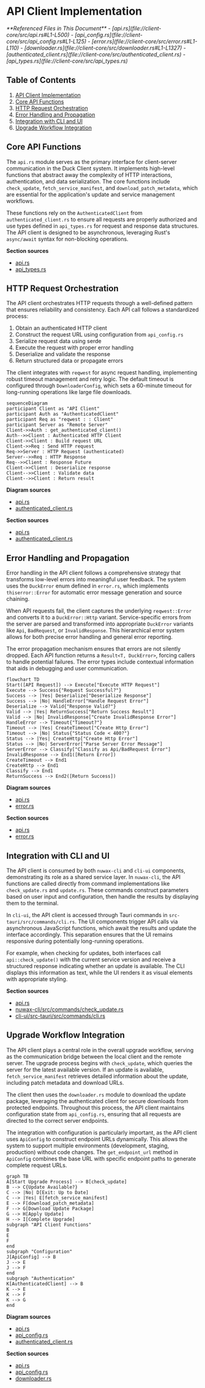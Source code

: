 # API Client Implementation

<cite>
**Referenced Files in This Document**   
- [api.rs](file://client-core/src/api.rs#L1-L500)
- [api_config.rs](file://client-core/src/api_config.rs#L1-L125)
- [error.rs](file://client-core/src/error.rs#L1-L110)
- [downloader.rs](file://client-core/src/downloader.rs#L1-L1327)
- [authenticated_client.rs](file://client-core/src/authenticated_client.rs)
- [api_types.rs](file://client-core/src/api_types.rs)
</cite>

## Table of Contents
1. [API Client Implementation](#api-client-implementation)
2. [Core API Functions](#core-api-functions)
3. [HTTP Request Orchestration](#http-request-orchestration)
4. [Error Handling and Propagation](#error-handling-and-propagation)
5. [Integration with CLI and UI](#integration-with-cli-and-ui)
6. [Upgrade Workflow Integration](#upgrade-workflow-integration)

## Core API Functions

The `api.rs` module serves as the primary interface for client-server communication in the Duck Client system. It implements high-level functions that abstract away the complexity of HTTP interactions, authentication, and data serialization. The core functions include `check_update`, `fetch_service_manifest`, and `download_patch_metadata`, which are essential for the application's update and service management workflows.

These functions rely on the `AuthenticatedClient` from `authenticated_client.rs` to ensure all requests are properly authorized and use types defined in `api_types.rs` for request and response data structures. The API client is designed to be asynchronous, leveraging Rust's `async/await` syntax for non-blocking operations.

**Section sources**
- [api.rs](file://client-core/src/api.rs#L1-L500)
- [api_types.rs](file://client-core/src/api_types.rs#L1-L200)

## HTTP Request Orchestration

The API client orchestrates HTTP requests through a well-defined pattern that ensures reliability and consistency. Each API call follows a standardized process:

1. Obtain an authenticated HTTP client
2. Construct the request URL using configuration from `api_config.rs`
3. Serialize request data using serde
4. Execute the request with proper error handling
5. Deserialize and validate the response
6. Return structured data or propagate errors

The client integrates with `reqwest` for async request handling, implementing robust timeout management and retry logic. The default timeout is configured through `DownloaderConfig`, which sets a 60-minute timeout for long-running operations like large file downloads.

```mermaid
sequenceDiagram
participant Client as "API Client"
participant Auth as "AuthenticatedClient"
participant Req as "reqwest : : Client"
participant Server as "Remote Server"
Client->>Auth : get_authenticated_client()
Auth-->>Client : Authenticated HTTP Client
Client->>Client : Build request URL
Client->>Req : Send HTTP request
Req->>Server : HTTP Request (authenticated)
Server-->>Req : HTTP Response
Req-->>Client : Response Future
Client->>Client : Deserialize response
Client-->>Client : Validate data
Client-->>Client : Return result
```

**Diagram sources**
- [api.rs](file://client-core/src/api.rs#L150-L200)
- [authenticated_client.rs](file://client-core/src/authenticated_client.rs#L20-L50)

**Section sources**
- [api.rs](file://client-core/src/api.rs#L100-L300)
- [authenticated_client.rs](file://client-core/src/authenticated_client.rs#L1-L80)

## Error Handling and Propagation

Error handling in the API client follows a comprehensive strategy that transforms low-level errors into meaningful user feedback. The system uses the `DuckError` enum defined in `error.rs`, which implements `thiserror::Error` for automatic error message generation and source chaining.

When API requests fail, the client captures the underlying `reqwest::Error` and converts it to a `DuckError::Http` variant. Service-specific errors from the server are parsed and transformed into appropriate `DuckError` variants like `Api`, `BadRequest`, or `InvalidResponse`. This hierarchical error system allows for both precise error handling and general error reporting.

The error propagation mechanism ensures that errors are not silently dropped. Each API function returns a `Result<T, DuckError>`, forcing callers to handle potential failures. The error types include contextual information that aids in debugging and user communication.

```mermaid
flowchart TD
Start([API Request]) --> Execute["Execute HTTP Request"]
Execute --> Success{"Request Successful?"}
Success --> |Yes| Deserialize["Deserialize Response"]
Success --> |No| HandleError["Handle Request Error"]
Deserialize --> Valid{"Response Valid?"}
Valid --> |Yes| ReturnSuccess["Return Success Result"]
Valid --> |No| InvalidResponse["Create InvalidResponse Error"]
HandleError --> Timeout{"Timeout?"}
Timeout --> |Yes| CreateTimeout["Create Http Error"]
Timeout --> |No| Status{"Status Code < 400?"}
Status --> |Yes| CreateHttp["Create Http Error"]
Status --> |No| ServerError["Parse Server Error Message"]
ServerError --> Classify["Classify as Api/BadRequest Error"]
InvalidResponse --> End1([Return Error])
CreateTimeout --> End1
CreateHttp --> End1
Classify --> End1
ReturnSuccess --> End2([Return Success])
```

**Diagram sources**
- [api.rs](file://client-core/src/api.rs#L250-L400)
- [error.rs](file://client-core/src/error.rs#L1-L110)

**Section sources**
- [api.rs](file://client-core/src/api.rs#L300-L500)
- [error.rs](file://client-core/src/error.rs#L1-L110)

## Integration with CLI and UI

The API client is consumed by both `nuwax-cli` and `cli-ui` components, demonstrating its role as a shared service layer. In `nuwax-cli`, the API functions are called directly from command implementations like `check_update.rs` and `update.rs`. These commands construct parameters based on user input and configuration, then handle the results by displaying them to the terminal.

In `cli-ui`, the API client is accessed through Tauri commands in `src-tauri/src/commands/cli.rs`. The UI components trigger API calls via asynchronous JavaScript functions, which await the results and update the interface accordingly. This separation ensures that the UI remains responsive during potentially long-running operations.

For example, when checking for updates, both interfaces call `api::check_update()` with the current service version and receive a structured response indicating whether an update is available. The CLI displays this information as text, while the UI renders it as visual elements with appropriate styling.

**Section sources**
- [api.rs](file://client-core/src/api.rs#L1-L100)
- [nuwax-cli/src/commands/check_update.rs](file://nuwax-cli/src/commands/check_update.rs#L1-L50)
- [cli-ui/src-tauri/src/commands/cli.rs](file://cli-ui/src-tauri/src/commands/cli.rs#L1-L30)

## Upgrade Workflow Integration

The API client plays a central role in the overall upgrade workflow, serving as the communication bridge between the local client and the remote server. The upgrade process begins with `check_update`, which queries the server for the latest available version. If an update is available, `fetch_service_manifest` retrieves detailed information about the update, including patch metadata and download URLs.

The client then uses the `downloader.rs` module to download the update package, leveraging the authenticated client for secure downloads from protected endpoints. Throughout this process, the API client maintains configuration state from `api_config.rs`, ensuring that all requests are directed to the correct server endpoints.

The integration with configuration is particularly important, as the API client uses `ApiConfig` to construct endpoint URLs dynamically. This allows the system to support multiple environments (development, staging, production) without code changes. The `get_endpoint_url` method in `ApiConfig` combines the base URL with specific endpoint paths to generate complete request URLs.

```mermaid
graph TB
A[Start Upgrade Process] --> B[check_update]
B --> C{Update Available?}
C --> |No| D[Exit: Up to Date]
C --> |Yes| E[fetch_service_manifest]
E --> F[download_patch_metadata]
F --> G[Download Update Package]
G --> H[Apply Update]
H --> I[Complete Upgrade]
subgraph "API Client Functions"
B
E
F
end
subgraph "Configuration"
J[ApiConfig] --> B
J --> E
J --> F
end
subgraph "Authentication"
K[AuthenticatedClient] --> B
K --> E
K --> F
K --> G
end
```

**Diagram sources**
- [api.rs](file://client-core/src/api.rs#L1-L500)
- [api_config.rs](file://client-core/src/api_config.rs#L1-L125)
- [authenticated_client.rs](file://client-core/src/authenticated_client.rs#L1-L80)

**Section sources**
- [api.rs](file://client-core/src/api.rs#L1-L500)
- [api_config.rs](file://client-core/src/api_config.rs#L1-L125)
- [downloader.rs](file://client-core/src/downloader.rs#L1-L1327)